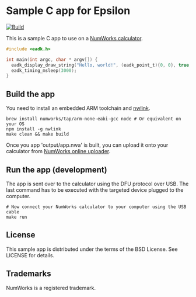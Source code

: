 # Sample C app for Epsilon

[![Build](https://github.com/numworks/epsilon-sample-app-c/actions/workflows/build.yml/badge.svg)](https://github.com/numworks/epsilon-sample-app-c/actions/workflows/build.yml)

This is a sample C app to use on a [NumWorks calculator](https://www.numworks.com).

```c
#include <eadk.h>

int main(int argc, char * argv[]) {
  eadk_display_draw_string("Hello, world!", (eadk_point_t){0, 0}, true, eadk_color_black, eadk_color_white);
  eadk_timing_msleep(3000);
}
```

## Build the app

You need to install an embedded ARM toolchain and [nwlink](https://www.npmjs.com/package/nwlink).

```shell
brew install numworks/tap/arm-none-eabi-gcc node # Or equivalent on your OS
npm install -g nwlink
make clean && make build
```

Once you app 'output/app.nwa' is built, you can upload it onto your calculator from [NumWorks online uploader](https://my.numworks.com/apps).

## Run the app (development)

The app is sent over to the calculator using the DFU protocol over USB.
The last command has to be executed with the targeted device plugged to the computer.

```shell
# Now connect your NumWorks calculator to your computer using the USB cable
make run
```

## License

This sample app is distributed under the terms of the BSD License. See LICENSE for details.

## Trademarks

NumWorks is a registered trademark.
